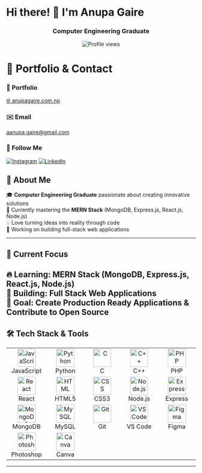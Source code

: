 # Hi there! 👋 I'm Anupa Gaire

<div align="center">
  <h3>Computer Engineering Graduate</h3>
</div>
<div align="center">
  <img src="https://komarev.com/ghpvc/?username=anupagaire&label=Profile%20views&color=0e75b6&style=for-the-badge" alt="Profile views" />
</div>

# 🌟 Portfolio & Contact

### 🚀 Portfolio
[🌐 anupagaire.com.np](https://www.anupagaire.com.np)

### ✉️ Email
[aanupa.gaire@gmail.com](mailto:aanupa.gaire@gmail.com)

### 🤝 Follow Me
[![Instagram](https://img.shields.io/badge/Instagram-E4405F?style=flat-square&logo=instagram&logoColor=white)](https://instagram.com/anupagaire)
[![LinkedIn](https://img.shields.io/badge/LinkedIn-0077B5?style=flat-square&logo=linkedin&logoColor=white)](https://linkedin.com/in/anupagaire)



## 🚀 About Me

🎓 **Computer Engineering Graduate** passionate about creating innovative solutions  
🌱 Currently mastering the **MERN Stack** (MongoDB, Express.js, React.js, Node.js)  
💡 Love turning ideas into reality through code  
🔭 Working on building full-stack web applications  

---

## 🎯 Current Focus

🔥 **Learning:** MERN Stack (MongoDB, Express.js, React.js, Node.js)  
🚀 **Building:** Full Stack Web Applications  
🎯 **Goal:** Create Production Ready Applications & Contribute to Open Source  
---

## 🛠️ Tech Stack & Tools

<table>
<tr>
<td align="center" width="96">
<img src="https://skillicons.dev/icons?i=js" width="48" height="48" alt="JavaScript" />
<br>JavaScript
</td>
<td align="center" width="96">
<img src="https://skillicons.dev/icons?i=python" width="48" height="48" alt="Python" />
<br>Python
</td>
<td align="center" width="96">
<img src="https://skillicons.dev/icons?i=c" width="48" height="48" alt="C" />
<br>C
</td>
<td align="center" width="96">
<img src="https://skillicons.dev/icons?i=cpp" width="48" height="48" alt="C++" />
<br>C++
</td>
<td align="center" width="96">
<img src="https://skillicons.dev/icons?i=php" width="48" height="48" alt="PHP" />
<br>PHP
</td>
</tr>
<tr>
<td align="center" width="96">
<img src="https://skillicons.dev/icons?i=react" width="48" height="48" alt="React" />
<br>React
</td>
<td align="center" width="96">
<img src="https://skillicons.dev/icons?i=html" width="48" height="48" alt="HTML" />
<br>HTML5
</td>
<td align="center" width="96">
<img src="https://skillicons.dev/icons?i=css" width="48" height="48" alt="CSS" />
<br>CSS3
</td>
<td align="center" width="96">
<img src="https://skillicons.dev/icons?i=nodejs" width="48" height="48" alt="Node.js" />
<br>Node.js
</td>
<td align="center" width="96">
<img src="https://skillicons.dev/icons?i=express" width="48" height="48" alt="Express" />
<br>Express
</td>
</tr>
<tr>
<td align="center" width="96">
<img src="https://skillicons.dev/icons?i=mongodb" width="48" height="48" alt="MongoDB" />
<br>MongoDB
</td>
<td align="center" width="96">
<img src="https://skillicons.dev/icons?i=mysql" width="48" height="48" alt="MySQL" />
<br>MySQL
</td>
<td align="center" width="96">
<img src="https://skillicons.dev/icons?i=git" width="48" height="48" alt="Git" />
<br>Git
</td>
<td align="center" width="96">
<img src="https://skillicons.dev/icons?i=vscode" width="48" height="48" alt="VS Code" />
<br>VS Code
</td>
<td align="center" width="96">
<img src="https://skillicons.dev/icons?i=figma" width="48" height="48" alt="Figma" />
<br>Figma
</td>
</tr>
<tr>
<td align="center" width="96">
<img src="https://skillicons.dev/icons?i=photoshop" width="48" height="48" alt="Photoshop" />
<br>Photoshop
</td>
<td align="center" width="96">
<img src="https://cdn.jsdelivr.net/gh/devicons/devicon/icons/canva/canva-original.svg" width="48" height="48" alt="Canva" />
<br>Canva
</td>
<td align="center" width="96">
</td>
<td align="center" width="96">
</td>
<td align="center" width="96">
</td>
</tr>
</table>







---

